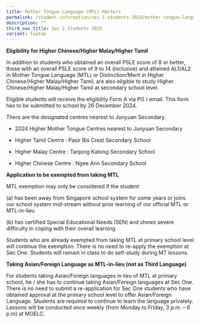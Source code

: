 ```yaml
---
title: Mother Tongue Language (MTL) Matters
permalink: /student-information/sec-1-students-2024/mother-tongue-language-mtl-matters/
description: ""
third_nav_title: Sec 1 Students 2025
variant: tiptap
---
```

<p><strong>Eligibility for Higher Chinese/Higher Malay/Higher Tamil</strong>
</p>
<p>In addition to students who obtained an overall PSLE score of 8 or better,
those with an overall PSLE score of 9 to 14 (inclusive) and attained AL1/AL2
in Mother Tongue Language (MTL) or Distinction/Merit in Higher Chinese/Higher
Malay/Higher Tamil, are also eligible to study Higher Chinese/Higher Malay/Higher
Tamil at secondary school level.</p>
<p>Eligible students will receive the eligibility Form A via PG / email.
This form has to be submitted to school by 26 December 2024.</p>
<p>There are the designated centres nearest to Junyuan Secondary.</p>
<ul data-tight="true" class="tight">
<li>
<p>2024 Higher Mother Tongue Centres nearest to Junyuan Secondary</p>
</li>
<li>
<p>Higher Tamil Centre : Pasir Ris Crest Secondary School</p>
</li>
<li>
<p>Higher Malay Centre : Tanjong Katong Secondary School</p>
</li>
<li>
<p>Higher Chinese Centre : Ngee Ann Secondary School</p>
</li>
</ul>
<p></p>
<p><strong>Application to be exempted from taking MTL</strong>
</p>
<p>MTL exemption may only be considered if the student:</p>
<p>(a) has been away from Singapore school system for some years or joins
our school system mid-stream without prior learning of our official MTL
or MTL-in-lieu</p>
<p>(b) has certified Special Educational Needs (SEN) and shows severe difficulty
in coping with their overall learning</p>
<p>Students who are already exempted from taking MTL at primary school level
will continue the exemption. There is no need to re-apply the exemption
at Sec One. Students will remain in class to do self-study during MT lessons.</p>
<p><strong>Taking Asian/Foreign Language as MTL-in-lieu (not as Third Language)</strong>
</p>
<p>For students taking Asian/Foreign languages in lieu of MTL at primary
school, he / she has to continue taking Asian/Foreign languages at Sec
One. There is no need to submit a re-application for Sec One students who
have obtained approval at the primary school level to offer Asian/Foreign
Language. Students are required to continue to learn the language privately.
Lessons will be conducted once weekly (from Monday to Friday, 3 p.m. –
6 p.m) at MOELC.</p>
